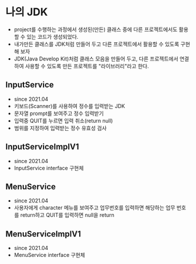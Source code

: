 # 나의 JDK
* project를 수행하는 과정에서 생성된(만든) 클래스 중에 다른 프로젝트에서도 활용할 수 있는 코드가 생성되었다.
* 내가만든 클래스를 JDK처럼 만들어 두고 다른 프로젝트에서 활용할 수 있도록 구현해 보자
* JDK(Java Develop Kit)처럼 클래스 모음을 만들어 두고, 다른 프로젝트에서 연결하여 사용할 수 있도록 만든 프로젝트를
	"라이브러리"라고 한다.

## InputService
* since 2021.04
* 키보드(Scanner)를 사용하여 정수를 입력받는 JDK
* 문자열 prompt를 보여주고 정수 입력받기
* 입력중 QUIT를 누르면 입력 취소(return null)
* 범위를 지정하여 입력받는 정수 유효성 검사

## InputServiceImplV1
* since 2021.04
* InputService interface 구현체

## MenuService
* since 2021.04
* 사용자에게 character 메뉴를 보여주고 업무번호를 입력하면 해당하는 업무 번호를 return하고 QUIT를 입력하면 null을 return

## MenuServiceImplV1
* since 2021.04
* MenuService interface 구현체